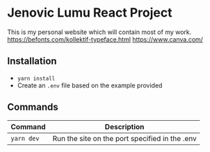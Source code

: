 # Jenovic Lumu React Project

This is my personal website which will contain most of my work.
https://befonts.com/kollektif-typeface.html
https://www.canva.com/

## Installation

- `yarn install`
- Create an `.env` file based on the example provided

## Commands

| Command    | Description                                    |
| ---------- | ---------------------------------------------- |
| `yarn dev` | Run the site on the port specified in the .env |
